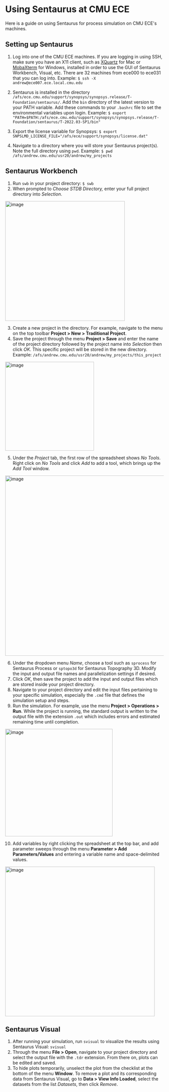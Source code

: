 # Using Sentaurus at CMU ECE
Here is a guide on using Sentaurus for process simulation on CMU ECE's machines.
## Setting up Sentaurus
1. Log into one of the CMU ECE machines. If you are logging in using SSH, make sure you have an X11 client, such as [XQuartz](www.xquartz.org) for Mac or [MobaXterm](https://mobaxterm.mobatek.net/) for Windows, installed in order to use the GUI of Sentaurus Workbench, Visual, etc.
There are 32 machines from ece000 to ece031 that you can log into. 
Example: `$ ssh -X andrew@ece007.ece.local.cmu.edu`
 
 2. Sentaurus is installed in the directory `/afs/ece.cmu.edu/support/synopsys/synopsys.release/T-Foundation/sentaurus/`. Add the `bin` directory of the latest version to your PATH variable. Add these commands to your `.bashrc` file to set the environmental variables upon login. Example:
 `$ export "PATH=$PATH:/afs/ece.cmu.edu/support/synopsys/synopsys.release/T-Foundation/sentaurus/T-2022.03-SP1/bin"`
 3. Export the license variable for Synopsys:
`$ export SNPSLMD_LICENSE_FILE="/afs/ece/support/synopsys/license.dat"`
4. Navigate to a directory where you will store your Sentaurus project(s). Note the full directory using `pwd`. Example:
`$ pwd`
`/afs/andrew.cmu.edu/usr20/andrew/my_projects`

## Sentaurus Workbench
1. Run `swb` in your project directory:
`$ swb`
2. When prompted to *Choose STDB Directory,* enter your full project directory into *Selection*.
<img width="380" alt="image" src="https://github.com/user-attachments/assets/35b0126d-e6fc-4fa9-8234-5506dd916718">

3. Create a new project in the directory. For example, navigate to the menu on the top toolbar **Project > New > Traditional Project**.
4. Save the project through the menu **Project > Save** and enter the name of the project directory followed by the project name into *Selection* then click *OK*. This specific project will be stored in the new directory. Example: `/afs/andrew.cmu.edu/usr20/andrew/my_projects/this_project`
<img width="282" alt="image" src="https://github.com/user-attachments/assets/c20b8170-8f1f-465c-af76-2da755843e3e">

5. Under the *Project* tab, the first row of the spreadsheet shows *No Tools*. Right click on *No Tools* and click *Add* to add a tool, which brings up the *Add Tool* window.
<img width="572" alt="image" src="https://github.com/user-attachments/assets/a0e92e31-d8ab-41e3-8fc5-4e494d0d9e07">

6. Under the dropdown menu *Name*, choose a tool such as `sprocess` for Sentaurus Process or `sptopo3d` for Sentaurus Topography 3D. Modify the input and output file names and parallelization settings if desired. 
7. Click *OK*, then save the project to add the input and output files which are stored inside your project directory.
8. Navigate to your project directory and edit the input files pertaining to your specific simulation, especially the `.cmd` file that defines the simulation setup and steps.
9. Run the simulation. For example, use the menu **Project > Operations > Run**. While the project is running, the standard output is written to the output file with the extension `.out` which includes errors and estimated remaining time until completion. 
<img width="341" alt="image" src="https://github.com/user-attachments/assets/316ba5e0-c028-4884-8a38-2893c9e4c44a">

10. Add variables by right clicking the spreadsheet at the top bar, and add parameter sweeps through the menu **Parameter > Add Parameters/Values** and entering a variable name and space-delimited values. 
<img width="475" alt="image" src="https://github.com/user-attachments/assets/7dbcd5e4-b243-439b-be77-9dd9850fbcea">


## Sentaurus Visual
1. After running your simulation, run `svisual` to visualize the results using Sentaurus Visual:
`svisual`
2. Through the menu **File > Open**, navigate to your project directory and select the output file with the `.tdr` extension. From there on, plots can be edited and saved.
3. To hide plots temporarily, unselect the plot from the checklist at the bottom of the menu **Window**. To remove a plot and its corresponding data from Sentaurus Visual, go to **Data > View Info Loaded**, select the datasets from the list *Datasets*, then click *Remove*.
